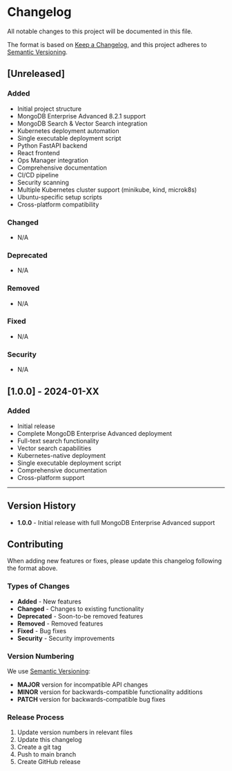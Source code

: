 # Changelog

All notable changes to this project will be documented in this file.

The format is based on [Keep a Changelog](https://keepachangelog.com/en/1.0.0/),
and this project adheres to [Semantic Versioning](https://semver.org/spec/v2.0.0.html).

## [Unreleased]

### Added
- Initial project structure
- MongoDB Enterprise Advanced 8.2.1 support
- MongoDB Search & Vector Search integration
- Kubernetes deployment automation
- Single executable deployment script
- Python FastAPI backend
- React frontend
- Ops Manager integration
- Comprehensive documentation
- CI/CD pipeline
- Security scanning
- Multiple Kubernetes cluster support (minikube, kind, microk8s)
- Ubuntu-specific setup scripts
- Cross-platform compatibility

### Changed
- N/A

### Deprecated
- N/A

### Removed
- N/A

### Fixed
- N/A

### Security
- N/A

## [1.0.0] - 2024-01-XX

### Added
- Initial release
- Complete MongoDB Enterprise Advanced deployment
- Full-text search functionality
- Vector search capabilities
- Kubernetes-native deployment
- Single executable deployment script
- Comprehensive documentation
- Cross-platform support

---

## Version History

- **1.0.0** - Initial release with full MongoDB Enterprise Advanced support

## Contributing

When adding new features or fixes, please update this changelog following the format above.

### Types of Changes

- **Added** - New features
- **Changed** - Changes to existing functionality
- **Deprecated** - Soon-to-be removed features
- **Removed** - Removed features
- **Fixed** - Bug fixes
- **Security** - Security improvements

### Version Numbering

We use [Semantic Versioning](https://semver.org/):
- **MAJOR** version for incompatible API changes
- **MINOR** version for backwards-compatible functionality additions
- **PATCH** version for backwards-compatible bug fixes

### Release Process

1. Update version numbers in relevant files
2. Update this changelog
3. Create a git tag
4. Push to main branch
5. Create GitHub release

